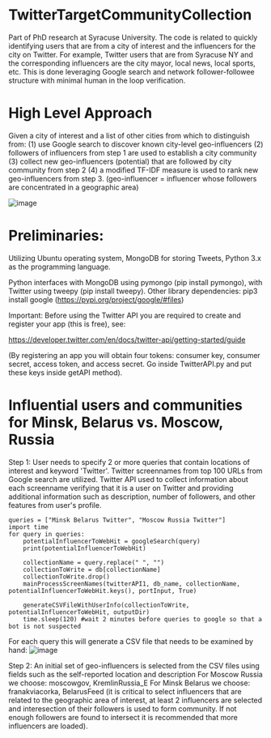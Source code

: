 # TwitterTargetCommunityCollection
Part of PhD research at Syracuse University. The code is related to quickly identifying users that are from a city of interest and the influencers for the city on Twitter. For example, Twitter users that are from Syracuse NY and the corresponding influencers are the city mayor, local news, local sports, etc. This is done leveraging Google search and network follower-followee structure with minimal human in the loop verification.

# High Level Approach
Given a city of interest and a list of other cities from which to distinguish from:
(1) use Google search to discover known city-level geo-influencers
(2) followers of influencers from step 1 are used to establish a city community
(3) collect new geo-influencers (potential) that are followed by city community from step 2
(4) a modified TF-IDF measure is used to rank new geo-influencers from step 3. 
(geo-influencer = influencer whose followers are concentrated in a geographic area)

![image](https://user-images.githubusercontent.com/80060152/111801025-eb60c800-88a2-11eb-9756-86dd51585db3.png)

# Preliminaries:

Utilizing Ubuntu operating system, MongoDB for storing Tweets, Python 3.x as the programming language.

Python interfaces with MongoDB using pymongo (pip install pymongo), with Twitter using tweepy (pip install tweepy). Other library dependencies: pip3 install google (https://pypi.org/project/google/#files)

Important: Before using the Twitter API you are required to create and register your app (this is free), see:

https://developer.twitter.com/en/docs/twitter-api/getting-started/guide

(By registering an app you will obtain four tokens: consumer key, consumer secret, access token, and access secret. Go inside TwitterAPI.py and put these keys inside getAPI method).

# Influential users and communities for Minsk, Belarus vs. Moscow, Russia
Step 1: User needs to specify 2 or more queries that contain locations of interest and keyword 'Twitter'. Twitter screennames from top 100 URLs from Google search are utilized. Twitter API used to collect information about each screenname verifying that it is a user on Twitter and providing additional information such as description, number of followers, and other features from user's profile.

    queries = ["Minsk Belarus Twitter", "Moscow Russia Twitter"]
    import time
    for query in queries:
        potentialInfluencerToWebHit = googleSearch(query)
        print(potentialInfluencerToWebHit)

        collectionName = query.replace(" ", "")
        collectionToWrite = db[collectionName]
        collectionToWrite.drop()
        mainProcessScreenNames(twitterAPI1, db_name, collectionName, potentialInfluencerToWebHit.keys(), portInput, True)

        generateCSVFileWithUserInfo(collectionToWrite, potentialInfluencerToWebHit, outputDir)
        time.sleep(120) #wait 2 minutes before queries to google so that a bot is not suspected


For each query this will generate a CSV file that needs to be examined by hand:
![image](https://user-images.githubusercontent.com/80060152/111816094-cbd19b80-88b2-11eb-8596-3c22ef48db34.png)

Step 2: An initial set of geo-influencers is selected from the CSV files using fields such as the self-reported location and description
For Moscow Russia we choose: moscowgov, KremlinRussia_E
For Minsk Belarus we choose: franakviacorka, BelarusFeed
(it is critical to select influencers that are related to the geographic area of interest, at least 2 influencers are selected and interesection of their followers is used to form community. If not enough followers are found to intersect it is recommended that more influencers are loaded).



